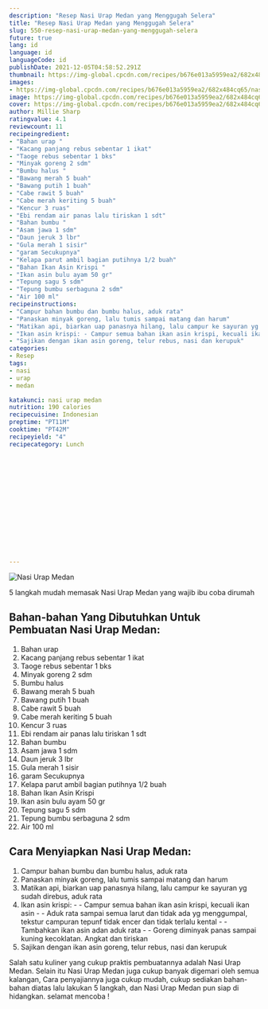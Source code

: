 ```yaml
---
description: "Resep Nasi Urap Medan yang Menggugah Selera"
title: "Resep Nasi Urap Medan yang Menggugah Selera"
slug: 550-resep-nasi-urap-medan-yang-menggugah-selera
future: true
lang: id
language: id
languageCode: id
publishDate: 2021-12-05T04:58:52.291Z 
thumbnail: https://img-global.cpcdn.com/recipes/b676e013a5959ea2/682x484cq65/nasi-urap-medan-foto-resep-utama.webp
images:
- https://img-global.cpcdn.com/recipes/b676e013a5959ea2/682x484cq65/nasi-urap-medan-foto-resep-utama.webp
image: https://img-global.cpcdn.com/recipes/b676e013a5959ea2/682x484cq65/nasi-urap-medan-foto-resep-utama.webp
cover: https://img-global.cpcdn.com/recipes/b676e013a5959ea2/682x484cq65/nasi-urap-medan-foto-resep-utama.webp
author: Millie Sharp
ratingvalue: 4.1
reviewcount: 11
recipeingredient:
- "Bahan urap "
- "Kacang panjang rebus sebentar 1 ikat"
- "Taoge rebus sebentar 1 bks"
- "Minyak goreng 2 sdm"
- "Bumbu halus "
- "Bawang merah 5 buah"
- "Bawang putih 1 buah"
- "Cabe rawit 5 buah"
- "Cabe merah keriting 5 buah"
- "Kencur 3 ruas"
- "Ebi rendam air panas lalu tiriskan 1 sdt"
- "Bahan bumbu "
- "Asam jawa 1 sdm"
- "Daun jeruk 3 lbr"
- "Gula merah 1 sisir"
- "garam Secukupnya"
- "Kelapa parut ambil bagian putihnya 1/2 buah"
- "Bahan Ikan Asin Krispi "
- "Ikan asin bulu ayam 50 gr"
- "Tepung sagu 5 sdm"
- "Tepung bumbu serbaguna 2 sdm"
- "Air 100 ml"
recipeinstructions:
- "Campur bahan bumbu dan bumbu halus, aduk rata"
- "Panaskan minyak goreng, lalu tumis sampai matang dan harum"
- "Matikan api, biarkan uap panasnya hilang, lalu campur ke sayuran yg sudah direbus, aduk rata"
- "Ikan asin krispi: - Campur semua bahan ikan asin krispi, kecuali ikan asin - Aduk rata sampai semua larut dan tidak ada yg menggumpal, tekstur campuran tepunf tidak encer dan tidak terlalu kental - Tambahkan ikan asin adan aduk rata - Goreng diminyak panas sampai kuning kecoklatan. Angkat dan tiriskan"
- "Sajikan dengan ikan asin goreng, telur rebus, nasi dan kerupuk"
categories:
- Resep
tags:
- nasi
- urap
- medan

katakunci: nasi urap medan 
nutrition: 190 calories
recipecuisine: Indonesian
preptime: "PT11M"
cooktime: "PT42M"
recipeyield: "4"
recipecategory: Lunch


     
    
    
    
    
    
    
    
    
    
    
      
    
---
```



![Nasi Urap Medan](https://img-global.cpcdn.com/recipes/b676e013a5959ea2/682x484cq65/nasi-urap-medan-foto-resep-utama.webp)

5 langkah mudah memasak  Nasi Urap Medan yang wajib ibu coba dirumah

<!--inarticleads1-->

## Bahan-bahan Yang Dibutuhkan Untuk Pembuatan Nasi Urap Medan:

1. Bahan urap 
1. Kacang panjang rebus sebentar 1 ikat
1. Taoge rebus sebentar 1 bks
1. Minyak goreng 2 sdm
1. Bumbu halus 
1. Bawang merah 5 buah
1. Bawang putih 1 buah
1. Cabe rawit 5 buah
1. Cabe merah keriting 5 buah
1. Kencur 3 ruas
1. Ebi rendam air panas lalu tiriskan 1 sdt
1. Bahan bumbu 
1. Asam jawa 1 sdm
1. Daun jeruk 3 lbr
1. Gula merah 1 sisir
1. garam Secukupnya
1. Kelapa parut ambil bagian putihnya 1/2 buah
1. Bahan Ikan Asin Krispi 
1. Ikan asin bulu ayam 50 gr
1. Tepung sagu 5 sdm
1. Tepung bumbu serbaguna 2 sdm
1. Air 100 ml



<!--inarticleads2-->

## Cara Menyiapkan Nasi Urap Medan:

1. Campur bahan bumbu dan bumbu halus, aduk rata
1. Panaskan minyak goreng, lalu tumis sampai matang dan harum
1. Matikan api, biarkan uap panasnya hilang, lalu campur ke sayuran yg sudah direbus, aduk rata
1. Ikan asin krispi: - - Campur semua bahan ikan asin krispi, kecuali ikan asin - - Aduk rata sampai semua larut dan tidak ada yg menggumpal, tekstur campuran tepunf tidak encer dan tidak terlalu kental - - Tambahkan ikan asin adan aduk rata - - Goreng diminyak panas sampai kuning kecoklatan. Angkat dan tiriskan
1. Sajikan dengan ikan asin goreng, telur rebus, nasi dan kerupuk




Salah satu kuliner yang cukup praktis pembuatannya adalah  Nasi Urap Medan. Selain itu  Nasi Urap Medan  juga cukup banyak digemari oleh semua kalangan, Cara penyajiannya juga cukup mudah, cukup sediakan bahan-bahan diatas lalu lakukan 5 langkah, dan  Nasi Urap Medan  pun siap di hidangkan. selamat mencoba !
